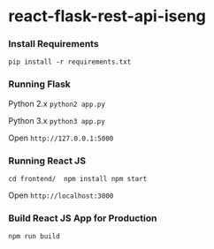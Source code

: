 # react-flask-rest-api-iseng

### Install Requirements

`pip install -r requirements.txt`

### Running Flask

Python 2.x
`python2 app.py`

Python 3.x
`python3 app.py`

Open `http://127.0.0.1:5000`

### Running React JS

`cd frontend/ 
npm install
npm start`

Open `http://localhost:3000`

### Build React JS App for Production

`npm run build`
